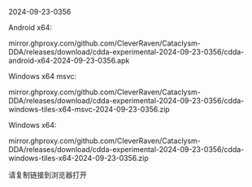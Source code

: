 2024-09-23-0356

Android x64:

mirror.ghproxy.com/github.com/CleverRaven/Cataclysm-DDA/releases/download/cdda-experimental-2024-09-23-0356/cdda-android-x64-2024-09-23-0356.apk

Windows x64 msvc:

mirror.ghproxy.com/github.com/CleverRaven/Cataclysm-DDA/releases/download/cdda-experimental-2024-09-23-0356/cdda-windows-tiles-x64-msvc-2024-09-23-0356.zip

Windows x64:

mirror.ghproxy.com/github.com/CleverRaven/Cataclysm-DDA/releases/download/cdda-experimental-2024-09-23-0356/cdda-windows-tiles-x64-2024-09-23-0356.zip

请复制链接到浏览器打开

